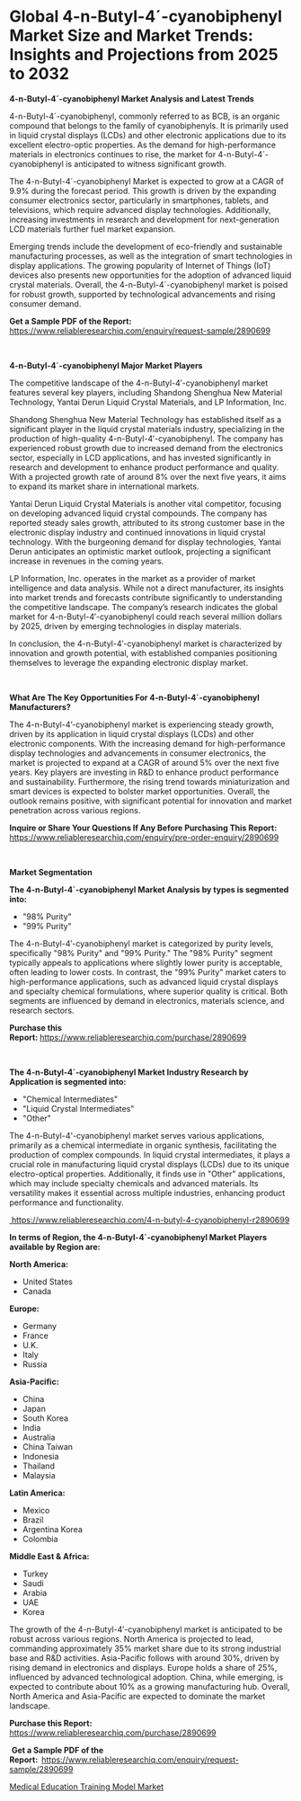 <p><h1>Global 4-n-Butyl-4´-cyanobiphenyl Market Size and Market Trends: Insights and Projections from 2025 to 2032</h1></p><p><strong>4-n-Butyl-4´-cyanobiphenyl Market Analysis and Latest Trends</strong></p>
<p><p>4-n-Butyl-4´-cyanobiphenyl, commonly referred to as BCB, is an organic compound that belongs to the family of cyanobiphenyls. It is primarily used in liquid crystal displays (LCDs) and other electronic applications due to its excellent electro-optic properties. As the demand for high-performance materials in electronics continues to rise, the market for 4-n-Butyl-4´-cyanobiphenyl is anticipated to witness significant growth. </p><p>The 4-n-Butyl-4´-cyanobiphenyl Market is expected to grow at a CAGR of 9.9% during the forecast period. This growth is driven by the expanding consumer electronics sector, particularly in smartphones, tablets, and televisions, which require advanced display technologies. Additionally, increasing investments in research and development for next-generation LCD materials further fuel market expansion.</p><p>Emerging trends include the development of eco-friendly and sustainable manufacturing processes, as well as the integration of smart technologies in display applications. The growing popularity of Internet of Things (IoT) devices also presents new opportunities for the adoption of advanced liquid crystal materials. Overall, the 4-n-Butyl-4´-cyanobiphenyl market is poised for robust growth, supported by technological advancements and rising consumer demand.</p></p>
<p><strong>Get a Sample PDF of the Report:&nbsp;</strong> <a href="https://www.reliableresearchiq.com/enquiry/request-sample/2890699?utm_campaign=2756&utm_medium=2&utm_source=Github&utm_content=ia&utm_term=14032025&utm_id=4-n-butyl-4-cyanobiphenyl">https://www.reliableresearchiq.com/enquiry/request-sample/2890699</a></p>
<p>&nbsp;</p>
<p><strong>4-n-Butyl-4´-cyanobiphenyl Major Market Players</strong></p>
<p><p>The competitive landscape of the 4-n-Butyl-4′-cyanobiphenyl market features several key players, including Shandong Shenghua New Material Technology, Yantai Derun Liquid Crystal Materials, and LP Information, Inc. </p><p>Shandong Shenghua New Material Technology has established itself as a significant player in the liquid crystal materials industry, specializing in the production of high-quality 4-n-Butyl-4′-cyanobiphenyl. The company has experienced robust growth due to increased demand from the electronics sector, especially in LCD applications, and has invested significantly in research and development to enhance product performance and quality. With a projected growth rate of around 8% over the next five years, it aims to expand its market share in international markets.</p><p>Yantai Derun Liquid Crystal Materials is another vital competitor, focusing on developing advanced liquid crystal compounds. The company has reported steady sales growth, attributed to its strong customer base in the electronic display industry and continued innovations in liquid crystal technology. With the burgeoning demand for display technologies, Yantai Derun anticipates an optimistic market outlook, projecting a significant increase in revenues in the coming years.</p><p>LP Information, Inc. operates in the market as a provider of market intelligence and data analysis. While not a direct manufacturer, its insights into market trends and forecasts contribute significantly to understanding the competitive landscape. The company’s research indicates the global market for 4-n-Butyl-4′-cyanobiphenyl could reach several million dollars by 2025, driven by emerging technologies in display materials.</p><p>In conclusion, the 4-n-Butyl-4′-cyanobiphenyl market is characterized by innovation and growth potential, with established companies positioning themselves to leverage the expanding electronic display market.</p></p>
<p>&nbsp;</p>
<p><strong>What Are The Key Opportunities For 4-n-Butyl-4´-cyanobiphenyl Manufacturers?</strong></p>
<p><p>The 4-n-Butyl-4’-cyanobiphenyl market is experiencing steady growth, driven by its application in liquid crystal displays (LCDs) and other electronic components. With the increasing demand for high-performance display technologies and advancements in consumer electronics, the market is projected to expand at a CAGR of around 5% over the next five years. Key players are investing in R&D to enhance product performance and sustainability. Furthermore, the rising trend towards miniaturization and smart devices is expected to bolster market opportunities. Overall, the outlook remains positive, with significant potential for innovation and market penetration across various regions.</p></p>
<p><strong>Inquire or Share Your Questions If Any Before Purchasing This Report:</strong> <a href="https://www.reliableresearchiq.com/enquiry/pre-order-enquiry/2890699?utm_campaign=2756&utm_medium=2&utm_source=Github&utm_content=ia&utm_term=14032025&utm_id=4-n-butyl-4-cyanobiphenyl">https://www.reliableresearchiq.com/enquiry/pre-order-enquiry/2890699</a></p>
<p>&nbsp;</p>
<p><strong>Market Segmentation</strong></p>
<p><strong>The 4-n-Butyl-4´-cyanobiphenyl Market Analysis by types is segmented into:</strong></p>
<p><ul><li>"98% Purity"</li><li>"99% Purity"</li></ul></p>
<p><p>The 4-n-Butyl-4′-cyanobiphenyl market is categorized by purity levels, specifically "98% Purity" and "99% Purity." The "98% Purity" segment typically appeals to applications where slightly lower purity is acceptable, often leading to lower costs. In contrast, the "99% Purity" market caters to high-performance applications, such as advanced liquid crystal displays and specialty chemical formulations, where superior quality is critical. Both segments are influenced by demand in electronics, materials science, and research sectors.</p></p>
<p><strong>Purchase this Report:&nbsp;</strong><a href="https://www.reliableresearchiq.com/purchase/2890699?utm_campaign=2756&utm_medium=2&utm_source=Github&utm_content=ia&utm_term=14032025&utm_id=4-n-butyl-4-cyanobiphenyl">https://www.reliableresearchiq.com/purchase/2890699</a></p>
<p>&nbsp;</p>
<p><strong>The 4-n-Butyl-4´-cyanobiphenyl Market Industry Research by Application is segmented into:</strong></p>
<p><ul><li>"Chemical Intermediates"</li><li>"Liquid Crystal Intermediates"</li><li>"Other"</li></ul></p>
<p><p>The 4-n-Butyl-4'-cyanobiphenyl market serves various applications, primarily as a chemical intermediate in organic synthesis, facilitating the production of complex compounds. In liquid crystal intermediates, it plays a crucial role in manufacturing liquid crystal displays (LCDs) due to its unique electro-optical properties. Additionally, it finds use in "Other" applications, which may include specialty chemicals and advanced materials. Its versatility makes it essential across multiple industries, enhancing product performance and functionality.</p></p>
<p><a href="https://www.reliableresearchiq.com/4-n-butyl-4-cyanobiphenyl-r2890699?utm_campaign=2756&utm_medium=2&utm_source=Github&utm_content=ia&utm_term=14032025&utm_id=4-n-butyl-4-cyanobiphenyl">&nbsp;https://www.reliableresearchiq.com/4-n-butyl-4-cyanobiphenyl-r2890699</a></p>
<p><strong>In terms of Region, the 4-n-Butyl-4´-cyanobiphenyl Market Players available by Region are:</strong></p>
<p>
    <p> <strong> North America: </strong>
        <ul>
            <li>United States</li>
            <li>Canada</li>
        </ul>
        </p> 
    <p> <strong> Europe: </strong>
        <ul>
            <li>Germany</li>
            <li>France</li>
            <li>U.K.</li>
            <li>Italy</li>
            <li>Russia</li>
        </ul>
        </p> 
    <p> <strong> Asia-Pacific: </strong>
        <ul>
            <li>China</li>
            <li>Japan</li>
            <li>South Korea</li>
            <li>India</li>
            <li>Australia</li>
            <li>China Taiwan</li>
            <li>Indonesia</li>
            <li>Thailand</li>
            <li>Malaysia</li>
        </ul>
        </p> 
    <p> <strong> Latin America: </strong>
        <ul>
            <li>Mexico</li>
            <li>Brazil</li>
            <li>Argentina Korea</li>
            <li>Colombia</li>
        </ul>
        </p> 
    <p> <strong> Middle East & Africa: </strong>
        <ul>
            <li>Turkey</li>
            <li>Saudi</li>
            <li>Arabia</li>
            <li>UAE</li>
            <li>Korea</li>
        </ul>
    </p>
    </p>
<p><p>The growth of the 4-n-Butyl-4′-cyanobiphenyl market is anticipated to be robust across various regions. North America is projected to lead, commanding approximately 35% market share due to its strong industrial base and R&D activities. Asia-Pacific follows with around 30%, driven by rising demand in electronics and displays. Europe holds a share of 25%, influenced by advanced technological adoption. China, while emerging, is expected to contribute about 10% as a growing manufacturing hub. Overall, North America and Asia-Pacific are expected to dominate the market landscape.</p></p>
<p><strong>Purchase this Report: </strong><a href="https://www.reliableresearchiq.com/purchase/2890699?utm_campaign=2756&utm_medium=2&utm_source=Github&utm_content=ia&utm_term=14032025&utm_id=4-n-butyl-4-cyanobiphenyl">https://www.reliableresearchiq.com/purchase/2890699</a></p>
<p>&nbsp;<strong>Get a Sample PDF of the Report:&nbsp;&nbsp;</strong><a href="https://www.reliableresearchiq.com/enquiry/request-sample/2890699?utm_campaign=2756&utm_medium=2&utm_source=Github&utm_content=ia&utm_term=14032025&utm_id=4-n-butyl-4-cyanobiphenyl">https://www.reliableresearchiq.com/enquiry/request-sample/2890699</a></p>
<p><strong></strong></p>
<p><p><a href="https://github.com/hammelximalschid/Market-Research-Report-List-1/blob/main/medical-education-training-model-market.md?utm_campaign=2756&utm_medium=2&utm_source=Github&utm_content=ia&utm_term=14032025&utm_id=4-n-butyl-4-cyanobiphenyl">Medical Education Training Model Market</a></p></p>